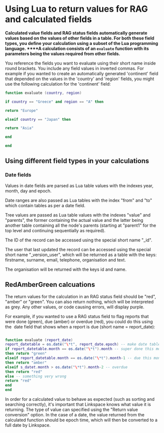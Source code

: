 

# Using Lua to return values for RAG and calculated fields

**Calculated value fields and RAG status fields automatically generate values based on the values of other fields in a table. For both these field types, you define your calculation using a subset of the Lua programming language.&nbsp;****A calculation consists of an `evaluate` function with its parameters being the values required from other fields. &nbsp;**&nbsp;

You reference the fields you want to evaluate using their short name inside round brackets. You include any field values in inverted commas. For example if you wanted to create an automatically generated 'continent' field that depended on the values in the 'country' and 'region' fields, you might use the following calculation for the 'continent' field:

```lua
function evaluate (country, region)

if country == "Greece" and region == "A" then

return "Europe"

elseif country == "Japan" then

return "Asia"

end

end
```

## Using different field types in your calculations

### Date fields

Values in date fields are parsed as Lua table values with the indexes year, month, day and epoch.

Date ranges are also passed as Lua tables with the index "from" and "to" which contain tables as per a date field.

Tree values are passed as Lua table values with the indexes "value" and "parents", the former containing the actual value and the latter being another table containing all the node's parents (starting at "parent1" for the top level and continuing sequentially as required).

The ID of the record can be accessed using the special short name "_id".

The user that last updated the record can be accessed using the special short name "_version_user", which will be returned as a table with the keys: firstname, surname, email, telephone, organisation and text.

The organisation will be returned with the keys id and name.

## RedAmberGreen calcuations

The return values for the calculation in an RAG status field should be "red", "amber" or "green". You can also return nothing, which will be interpreted as grey. Any other values, or code causing errors, will display purple.

For example, if you wanted to use a RAG status field to flag reports that were done (green), due (amber) or overdue (red), you could do this using the &nbsp;date field that shows when a report is due (short name = report_date):&nbsp;

```lua

function evaluate (report_date)
report_datetable = os.date("\*t", report_date.epoch) -- make date table
if report_datetable.month == os.date("\*t").month -- super done this month
then return "green"
elseif report_datetable.month == os.date("\*t").month-1 -- due this month
then return "amber"
elseif s_datet.month > os.date("\*t").month-2 -- overdue
then return "red"
else -- something very wrong
return "red"
end
end
```

In order for a calculated value to behave as expected (such as sorting and searching correctly), it's important that Linkspace knows what value it is returning. The type of value can specified using the "Return value conversion" option. In the case of a date, the value returned from the calculated function should be epoch time, which will then be converted to a full date by Linkspace.

## &nbsp;
